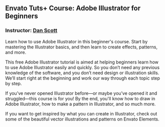 ## Envato Tuts+ Course: Adobe Illustrator for Beginners
### Instructor: [Dan Scott](https://tutsplus.com/authors/daniel-walter-scott)

Learn how to use Adobe Illustrator in this beginner's course. Start by mastering the Illustrator basics, and then learn to create effects, patterns, and more.

This free Adobe Illustrator tutorial is aimed at helping beginners learn how to use Adobe Illustrator easily and quickly. So you don’t need any previous knowledge of the software, and you don’t need design or illustration skills. We’ll start right at the beginning and work our way through each topic step by step.

If you’ve never opened Illustrator before—or maybe you’ve opened it and struggled—this course is for you! By the end, you'll know how to draw in Adobe Illustrator, how to make a pattern in Illustrator, and so much more.

If you want to get inspired by what you can create in Illustrator, check out some of the beautiful vector illustrations and patterns on Envato Elements.